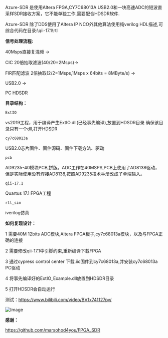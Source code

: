 
Azure-SDR 是使用Altera FPGA,CY7C68013A USB2.0和一块高速ADC的短波直采样SDR接收方案，它不能单独工作,需要配合HDSDR软件.

Azure-SDR 除了DDS使用了Altera IP NCO外其他算法使用纯verilog HDL描述,可综合代码在目录:\qii-17.1\rtl

**信号处理流程:**

40Msps直接复混频 -> 

CIC 20倍抽取滤波(40/20=2Msps)-> 

FIR匹配滤波 2倍抽取(2/2=1Msps,1Msps x 64bits = 8MByte/s) -> 

USB2.0 ->

PC HDSDR

**目录结构：**

```ExtIO```      

vs2019工程，用于编译产生ExtIO.dll(已经事先编译),放置到HDSDR目录 确保该目录只有一个dll,打开HDSDR

```cy7c68013a```

USB2.0芯片固件、固件源码、固件下载方法、驱动

```pcb```   

AD9235-40模块PCB,拼版。ADC工作在40MSPS,PCB上使用了AD8138驱动，但是实际使用没有焊接AD8138,按照AD9235技术手册改成了单端输入。

```qii-17.1```

Quartus 17.1 FPGA工程

```rtl_sim```

iverilog仿真

**如何复现设计：**

1 需要40M 12bits ADC模块,Altera FPGA板子,cy7c68013a模块，以及与FPGA正确的连接

2 需要修改qii-17.1中引脚约束,重新编译下载FPGA

3 通过cypress control center 下载.iic固件到cy7c68013a,并安装cy7c68013a PC驱动

4 将事先编译好的ExtIO_Example.dll放置到HDSDR目录

5 打开HDSDR会自动运行

测试：https://www.bilibili.com/video/BV1x741127pv/

![Image](https://github.com/Elrori/Azure-SDR/blob/master/IMG_5121.JPG)

**感谢：**

https://github.com/marsohod4you/FPGA_SDR

